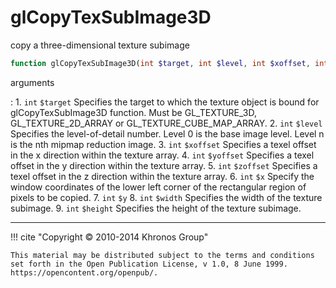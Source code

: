 # glCopyTexSubImage3D
copy a three-dimensional texture subimage

```php
function glCopyTexSubImage3D(int $target, int $level, int $xoffset, int $yoffset, int $zoffset, int $x, int $y, int $width, int $height) : void
```

arguments

:    1. `int` `$target` Specifies the target to which the texture object is bound
    for glCopyTexSubImage3D function. Must be <constant>GL_TEXTURE_3D</constant>,
    <constant>GL_TEXTURE_2D_ARRAY</constant> or
    <constant>GL_TEXTURE_CUBE_MAP_ARRAY</constant>.
    2. `int` `$level` Specifies the level-of-detail number. Level 0 is the base
    image level. Level n is the nth mipmap reduction image.
    3. `int` `$xoffset` Specifies a texel offset in the x direction within the
    texture array.
    4. `int` `$yoffset` Specifies a texel offset in the y direction within the
    texture array.
    5. `int` `$zoffset` Specifies a texel offset in the z direction within the
    texture array.
    6. `int` `$x` Specify the window coordinates of the lower left corner of the
    rectangular region of pixels to be copied.
    7. `int` `$y` 
    8. `int` `$width` Specifies the width of the texture subimage.
    9. `int` `$height` Specifies the height of the texture subimage.

---
     

!!! cite "Copyright © 2010-2014 Khronos Group"

    This material may be distributed subject to the terms and conditions set forth in the Open Publication License, v 1.0, 8 June 1999. https://opencontent.org/openpub/.